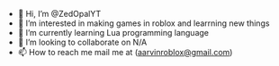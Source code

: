 - 👋 Hi, I’m @ZedOpalYT
- 👀 I’m interested in making games in roblox and learrning new things
- 🌱 I’m currently learning Lua programming language
- 💞️ I’m looking to collaborate on N/A
- 📫 How to reach me mail me at (aarvinroblox@gmail.com)

<!---
ZedOpalYT/ZedOpalYT is a ✨ special ✨ repository because its `README.md` (this file) appears on your GitHub profile.
You can click the Preview link to take a look at your changes.
--->
